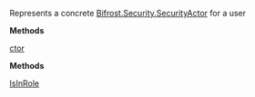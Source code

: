 Represents a concrete [Bifrost.Security.SecurityActor](Bifrost.Security.SecurityActor) for a user

**Methods**

[ctor](Bifrost.Security.UserSecurityActor.ctor)


**Methods**

[IsInRole](Bifrost.Security.UserSecurityActor.IsInRole)
